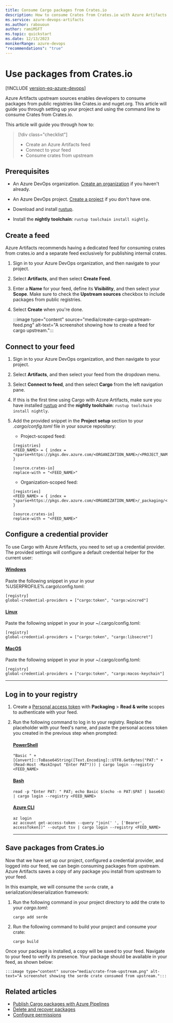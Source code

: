 ```yaml
---
title: Consume Cargo packages from Crates.io
description: How to consume Crates from Crates.io with Azure Artifacts
ms.service: azure-devops-artifacts
ms.author: rabououn
author: ramiMSFT
ms.topic: quickstart
ms.date: 12/13/2023
monikerRange: azure-devops
"recommendations": "true"
---
```


# Use packages from Crates.io

[!INCLUDE [version-eq-azure-devops](../../includes/version-eq-azure-devops.md)]

Azure Artifacts upstream sources enables developers to consume packages from public registries like Crates.io and nuget.org. This article will guide you through setting up your project and using the command line to consume Crates from Crates.io. 

This article will guide you through how to:

> [!div class="checklist"]  
> * Create an Azure Artifacts feed 
> * Connect to your feed
> * Consume crates from upstream

## Prerequisites

- An Azure DevOps organization. [Create an organization](../../organizations/accounts/create-organization.md) if you haven't already.

- An Azure DevOps project. [Create a project](../../organizations/projects/create-project.md#create-a-project) if you don't have one.

- Download and install [rustup](https://rustup.rs/). 

- Install the **nightly toolchain**: `rustup toolchain install nightly`.

## Create a feed

Azure Artifacts recommends having a dedicated feed for consuming crates from crates.io and a separate feed exclusively for publishing internal crates. 
 
1. Sign in to your Azure DevOps organization, and then navigate to your project.

1. Select **Artifacts**, and then select **Create Feed**.

1. Enter a **Name** for your feed, define its **Visibility**, and then select your **Scope**. Make sure to check the **Upstream sources** checkbox to include packages from public registries. 

1. Select **Create** when you're done.

    :::image type="content" source="media/create-cargo-upstream-feed.png" alt-text="A screenshot showing how to create a feed for cargo upstream.":::

## Connect to your feed

1. Sign in to your Azure DevOps organization, and then navigate to your project.

1. Select **Artifacts**, and then select your feed from the dropdown menu.

1. Select **Connect to feed**, and then select **Cargo** from the left navigation pane.

1. If this is the first time using Cargo with Azure Artifacts, make sure you have installed [rustup](https://rustup.rs/) and the **nightly toolchain**: `rustup toolchain install nightly`.

1. Add the provided snippet in the **Project setup** section to your *.cargo/config.toml* file in your source repository:

    - Project-scoped feed:
    
    ```
    [registries]
    <FEED_NAME> = { index = "sparse+https://pkgs.dev.azure.com/<ORGANIZATION_NAME>/<PROJECT_NAME>/_packaging/<FEED_NAME>/Cargo/index/" }
    
    [source.crates-io]
    replace-with = "<FEED_NAME>"
    ```

    - Organization-scoped feed:
    
    ```
    [registries]
    <FEED_NAME> = { index = "sparse+https://pkgs.dev.azure.com/<ORGANIZATION_NAME>/_packaging/<FEED_NAME>/Cargo/index/" }
    
    [source.crates-io]
    replace-with = "<FEED_NAME>"
    ```

## Configure a credential provider

To use Cargo with Azure Artifacts, you need to set up a credential provider. The provided settings will configure a default credential helper for the current user:

#### [Windows](#tab/Windows/)

Paste the following snippet in your in your %USERPROFILE%\.cargo\config.toml:

```
[registry]
global-credential-providers = ["cargo:token", "cargo:wincred"]
```

#### [Linux](#tab/Linux/)

Paste the following snippet in your in your ~/.cargo/config.toml:

```
[registry]
global-credential-providers = ["cargo:token", "cargo:libsecret"]
```

#### [MacOS](#tab/MacOS/)

Paste the following snippet in your in your ~/.cargo/config.toml:

```
[registry]
global-credential-providers = ["cargo:token", "cargo:macos-keychain"]
```

* * *

## Log in to your registry

1. Create a [Personal access token](../../organizations/accounts/use-personal-access-tokens-to-authenticate.md#create-a-pat) with **Packaging** > **Read & write** scopes to authenticate with your feed.

1. Run the following command to log in to your registry. Replace the placeholder with your feed's name, and paste the personal access token you created in the previous step when prompted:

    #### [PowerShell ](#tab/PowerShell/)
    
    ```
    "Basic " + [Convert]::ToBase64String([Text.Encoding]::UTF8.GetBytes("PAT:" + (Read-Host -MaskInput "Enter PAT"))) | cargo login --registry <FEED_NAME>
    ```
    
    #### [Bash ](#tab/Bash/)
    
    ```
    read -p "Enter PAT: " PAT; echo Basic $(echo -n PAT:$PAT | base64) | cargo login --registry <FEED_NAME>
    ```
    
    #### [Azure CLI](#tab/AzureCLI/)

    ```
    az login
    az account get-access-token --query "join(' ', ['Bearer', accessToken])" --output tsv | cargo login --registry <FEED_NAME>
    ```
    
    * * *

## Save packages from Crates.io

Now that we have set up our project, configured a credential provider, and logged into our feed, we can begin consuming packages from upstream. Azure Artifacts saves a copy of any package you install from upstream to your feed.

In this example, we will consume the `serde` crate, a serialization/deserialization framework:

1. Run the following command in your project directory to add the crate to your *cargo.toml*:

    ```
    cargo add serde
    ``` 

1. Run the following command to build your project and consume your crate:

    ```
    cargo build
    ```

Once your package is installed, a copy will be saved to your feed. Navigate to your feed to verify its presence. Your package should be available in your feed, as shown below:

    :::image type="content" source="media/crate-from-upstream.png" alt-text="A screenshot showing the serde crate consumed from upstream.":::

## Related articles

- [Publish Cargo packages with Azure Pipelines](../../pipelines/artifacts/cargo-pipelines.md)
- [Delete and recover packages](../how-to/delete-and-recover-packages.md)
- [Configure permissions](../feeds/feed-permissions.md)
